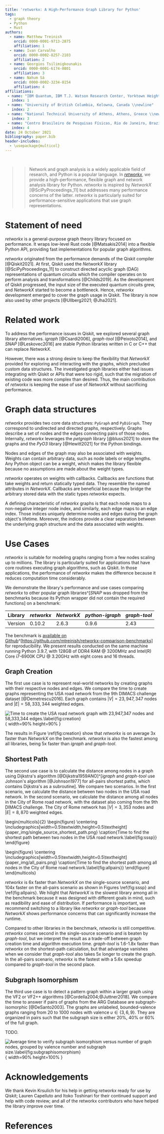 ```yaml
---
title: 'retworkx: A High-Performance Graph Library for Python'
tags:
  - graph theory
  - Python
  - Rust
authors:
  - name: Matthew Treinish
    orcid: 0000-0001-9713-2875
    affiliation: 1
  - name: Ivan Carvalho
    orcid: 0000-0002-8257-2103
    affiliation: 2
  - name: Georgios Tsilimigkounakis
    orcid: 0000-0001-6174-0801
    affiliation: 3
  - name: Nahum Sá
    orcid: 0000-0002-3234-8154
    affiliation: 4
affiliations:
 - name: "IBM Quantum, IBM T.J. Watson Research Center, Yorktown Heights, USA \\newline"
   index: 1
 - name: "University of British Columbia, Kelowna, Canada \\newline"
   index: 2
 - name: "National Technical University of Athens, Athens, Greece \\newline"
   index: 3
 - name: "Centro Brasileiro de Pesquisas Físicas, Rio de Janeiro, Brazil"
   index: 4
date: 24 October 2021
bibliography: paper.bib
header-includes:
  - \usepackage{multicol}
---
```


&nbsp;

>> Network and graph analysis is a widely applicable field of research, and Python is a popular language. In _[retworkx](https://github.com/Qiskit/retworkx)_, we provide a high-performance, flexible graph and network analysis library for Python. _retworkx_ is inspired by _NetworkX_ [@SciPyProceedings_11] but addresses many performance concerns of the latter. _retworkx_ is particularly suited for performance-sensitive applications that use graph representations.

# Statement of need

_retworkx_ is a general-purpose graph theory library focused on performance. It wraps low-level Rust code [@Matsakis2014] into a flexible Python API, providing fast implementations for popular graph algorithms.

_retworkx_ originated from the performance demands of the Qiskit compiler [@Qiskit2021]. At first, Qiskit used the _NetworkX_ library [@SciPyProceedings_11] to construct directed acyclic graph (DAG) representations of quantum circuits which the compiler operates on to perform analysis and transformations [@Childs2019]. As the development of Qiskit progressed, the input size of the executed quantum circuits grew, and _NetworkX_ started to become a bottleneck. Hence, _retworkx_ development emerged to cover the graph usage in Qiskit. The library is now also used by other projects [@Ullberg2021; @Jha2021].

# Related work

To address the performance issues in Qiskit, we explored several graph library alternatives. _igraph_ [@Csardi2006], _graph-tool_ [@Peixoto2014], and _SNAP_ [@Leskovec2016] are stable Python libraries written in C or C++ that can replace _NetworkX_.

However, there was a strong desire to keep the flexibility that _NetworkX_ provided for exploring and interacting with the graphs, which precluded custom data structures. The investigated graph libraries either had issues integrating with Qiskit or APIs that were too rigid, such that the migration of existing code was more complex than desired. Thus, the main contribution of _retworkx_ is keeping the ease of use of _NetworkX_ without sacrificing performance.

# Graph data structures

_retworkx_ provides two core data structures: `PyGraph` and `PyDiGraph`. They correspond to undirected and directed graphs, respectively. Graphs describe a set of nodes and the edges connecting pairs of those nodes. Internally, _retworkx_ leverages the _petgraph_ library [@bluss2021] to store the graphs and the _PyO3_ library [@Hewitt2021] for the Python bindings.

Nodes and edges of the graph may also be associated with weights. Weights can contain arbitrary data, such as node labels or edge lengths. Any Python object can be a weight, which makes the library flexible because no assumptions are made about the weight types. 

_retworkx_ operates on weights with callbacks. Callbacks are functions that take weights and return statically typed data. They resemble the named attributes in _NetworkX_. Callbacks are beneficial because they bridge the arbitrary stored data with the static types _retworkx_ expects.

A defining characteristic of _retworkx_ graphs is that each node maps to a non-negative integer node index, and similarly, each edge maps to an edge index. Those indices uniquely determine nodes and edges during the graph object's lifetime. Moreover, the indices provide a clear separation between the underlying graph structure and the data associated with weights.

# Use Cases

_retworkx_ is suitable for modeling graphs ranging from a few nodes scaling up to millions. The library is particularly suited for applications that have core routines executing graph algorithms, such as Qiskit. In those applications, the performance of _retworkx_ makes the difference because it reduces computation time considerably.

We demonstrate the library's performance and use cases comparing _retworkx_ to other popular graph libraries^[_SNAP_ was dropped from the benchmarks because its Python wrapper did not contain the required functions] on a benchmark:

| Library   | _retworkx_| _NetworkX_ | _python-igraph_ | _graph-tool_ |
|-----------|-----------|------------|-----------------|-------------|
| Version   | 0.10.2    | 2.6.3      | 0.9.6           | 2.43        |

The benchmark is [available on Github](https://github.com/mtreinish/retworkx-comparison-benchmarks)^[https://github.com/mtreinish/retworkx-comparison-benchmarks] for reproducibility. We present results conducted on the same machine running Python 3.9.7, with 128GB of DDR4 RAM @ 3200MHz and Intel(R) Core i7-6900K CPU @ 3.20GHz with eight cores and 16 threads.

## Graph Creation

The first use case is to represent real-world networks by creating graphs with their respective nodes and edges. We compare the time to create graphs representing the USA road network from the 9th DIMACS challenge dataset [@Demetrescu2016]. Each graph contains $\lvert V \rvert = 23,947,347$ nodes and $\lvert E \rvert = 58,333,344$ weighted edges.

![Time to create the USA road network graph with 23,947,347 nodes and 58,333,344 edges.\label{fig:creation}](paper_img/creation.png){ width=90% height=90% }

The results in Figure \ref{fig:creation} show that _retworkx_ is on average 3x faster than _NetworkX_ on the benchmark. _retworkx_ is also the fastest among all libraries, being 5x faster than _igraph_ and _graph-tool_.


## Shortest Path

The second use case is to calculate the distance among nodes in a graph using Dijkstra's algorithm [@Dijkstra1959ANO]^[_igraph_ and _graph-tool_ use Johnson's algorithm [@Johnson1977] for all-pairs shortest paths, which contains Dijkstra's as a subroutine]. We compare two scenarios. In the first scenario, we calculate the distance between two nodes in the USA road network. In the second scenario, we calculate the distance among all nodes in the City of Rome road network, with the dataset also coming from the 9th DIMACS challenge. The City of Rome network has $\lvert V \rvert = 3,353$ nodes and $\lvert E \rvert = 8,870$ weighted edges.

\begin{multicols}{2}
\begin{figure}
\centering
\includegraphics[width=0.5\textwidth,height=0.5\textheight]{paper_img/single_source_shortest_path.png}
\caption{Time to find the shortest path between two nodes in the USA road network.\label{fig:sssp}}
\end{figure}

\begin{figure}
\centering
\includegraphics[width=0.5\textwidth,height=0.5\textheight]{paper_img/all_pairs.png}
\caption{Time to find the shortest path among all nodes in the City of Rome road network.\label{fig:allpairs}}
\end{figure}
\end{multicols}

_retworkx_ is 6x faster than _NetworkX_ on the single-source scenario, and 104x faster on the all-pairs scenario as shown in Figures \ref{fig:sssp} and \ref{fig:allpairs}. We hilight that _NetworkX_ is the slowest library among all in the benchmark because it was designed with different goals in mind, such as readibility and ease of distribution. If performance is important, we recommend switching to a library like _retworkx_ or _graph-tool_ because _NetworkX_ shows performance concerns that can significantly increase the runtime. 

Compared to other libraries in the benchmark, _retworkx_ is still competitive. _retworkx_ comes second in the single-source scenario and is beaten by _graph-tool_, but we interpret the result as a trade-off between graph creation time and algorithm execution time. _graph-tool_ is 1.6-1.8x faster than _retworkx_ on the shortest-path calculation, but that advantage vanishes when we consider that _graph-tool_ also takes 5x longer to create the graph. In the all-pairs scenario, _retworkx_ is the fastest with a 5.6x speedup compared to _graph-tool_ in the second place.

## Subgraph Isomorphism

The third use case is to detect a pattern graph within a larger graph using the VF2 or VF2++ algorithms [@Cordella2004;@Juttner2018]. We compare the time to answer if pairs of graphs from the ARG Database are subgraph-isomorphic [@DeSanto2003]. The graphs are unlabeled, bounded-valence graphs ranging from $20$ to $1000$ nodes with valence $\upsilon \in \{3, 6, 9 \}$. They are organized in pairs such that the subgraph size is either $20 \%$, $40 \%$ or $60 \%$ of the full graph.

TODO.


![Average time to verify subgraph isomorphism versus number of graph nodes, grouped by valence number and subgraph size.\label{fig:subgraphisomorphism}](paper_img/subgraph_isomorphism.png){ width=90% height=100% }

# Acknowledgements

We thank Kevin Krsulich for his help in getting _retworkx_ ready for use by Qiskit; Lauren Capelluto and Itoko Toshinari for their continued support and help with code review; and all of the retworkx contributors who have helped the library improve over time.

# References
